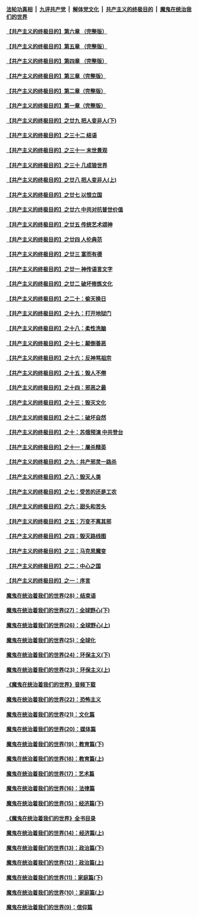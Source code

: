 ####  [法轮功真相](../../../../basic/blob/master/README.md?t=05150901) &nbsp;|&nbsp; [九评共产党](../../../../9ping.md/blob/master/README.md?t=05150901) &nbsp;|&nbsp; [解体党文化](../../../../jtdwh.md/blob/master/README.md?t=05150901)  &nbsp;|&nbsp; [共产主义的终极目的](../../../../gczydzjmd.md/blob/master/README.md?t=05150901) &nbsp;|&nbsp; [魔鬼在统治我们的世界](../../../../mgztzwmdsj.md/blob/master/README.md?t=05150901) 

#### [【共产主义的终极目的】第六章 （完整版）](../pages/nsc422/n11428913.md?t=05150901) 

#### [【共产主义的终极目的】第五章 （完整版）](../pages/nsc422/n11428912.md?t=05150901) 

#### [【共产主义的终极目的】第四章 （完整版）](../pages/nsc422/n11428907.md?t=05150901) 

#### [【共产主义的终极目的】第三章（完整版）](../pages/nsc422/n11428848.md?t=05150901) 

#### [【共产主义的终极目的】第二章（完整版）](../pages/nsc422/n11428831.md?t=05150901) 

#### [【共产主义的终极目的】第一章（完整版）](../pages/nsc422/n11417651.md?t=05150901) 

#### [【共产主义的终极目的】之廿九 把人变非人(下)](../pages/nsc422/n11344140.md?t=05150901) 

#### [【共产主义的终极目的】之三十二 结语](../pages/nsc422/n11360535.md?t=05150901) 

#### [【共产主义的终极目的】之三十一 末世景观](../pages/nsc422/n11351129.md?t=05150901) 

#### [【共产主义的终极目的】之三十 几成狼世界](../pages/nsc422/n11348280.md?t=05150901) 

#### [【共产主义的终极目的】之廿八 把人变非人(上)](../pages/nsc422/n11340492.md?t=05150901) 

#### [【共产主义的终极目的】之廿七 以恨立国](../pages/nsc422/n11336944.md?t=05150901) 

#### [【共产主义的终极目的】之廿六 中共对抗普世价值](../pages/nsc422/n11324785.md?t=05150901) 

#### [【共产主义的终极目的】之廿五 传统艺术颂神](../pages/nsc422/n11296396.md?t=05150901) 

#### [【共产主义的终极目的】之廿四 人伦典范](../pages/nsc422/n11296397.md?t=05150901) 

#### [【共产主义的终极目的】之廿三 富而有德](../pages/nsc422/n11283598.md?t=05150901) 

#### [【共产主义的终极目的】之廿一 神传语言文字](../pages/nsc422/n11263265.md?t=05150901) 

#### [【共产主义的终极目的】之廿二 破坏修炼文化](../pages/nsc422/n11245728.md?t=05150901) 

#### [【共产主义的终极目的】之二十：偷天换日](../pages/nsc422/n11238846.md?t=05150901) 

#### [【共产主义的终极目的】之十九：打开地狱门](../pages/nsc422/n11206376.md?t=05150901) 

#### [【共产主义的终极目的】之十八：柔性洗脑](../pages/nsc422/n11199994.md?t=05150901) 

#### [【共产主义的终极目的】之十七：颠倒善恶](../pages/nsc422/n11179782.md?t=05150901) 

#### [【共产主义的终极目的】之十六：反神骂祖宗](../pages/nsc422/n11166798.md?t=05150901) 

#### [【共产主义的终极目的】之十五：毁人不倦](../pages/nsc422/n11166792.md?t=05150901) 

#### [【共产主义的终极目的】之十四：邪恶之最](../pages/nsc422/n11150249.md?t=05150901) 

#### [【共产主义的终极目的】之十三：毁灭文化](../pages/nsc422/n11135227.md?t=05150901) 

#### [【共产主义的终极目的】之十二：破坏自然](../pages/nsc422/n11135214.md?t=05150901) 

#### [【共产主义的终极目的】之十：苏俄预演 中共登台](../pages/nsc422/n11118424.md?t=05150901) 

#### [【共产主义的终极目的】之十一：屠杀精英](../pages/nsc422/n11118442.md?t=05150901) 

#### [【共产主义的终极目的】之九：共产邪灵一路杀](../pages/nsc422/n11114139.md?t=05150901) 

#### [【共产主义的终极目的】之八：毁灭人类](../pages/nsc422/n11108503.md?t=05150901) 

#### [【共产主义的终极目的】之七：受苦的还是工农](../pages/nsc422/n11101809.md?t=05150901) 

#### [【共产主义的终极目的】之六：甜头和苦头](../pages/nsc422/n11096971.md?t=05150901) 

#### [【共产主义的终极目的】之五：万变不离其邪](../pages/nsc422/n11091285.md?t=05150901) 

#### [【共产主义的终极目的】之四：毁灭路线图](../pages/nsc422/n11086284.md?t=05150901) 

#### [【共产主义的终极目的】之三：马克思魔变](../pages/nsc422/n11061941.md?t=05150901) 

#### [【共产主义的终极目的】之二：中心之国](../pages/nsc422/n11047728.md?t=05150901) 

#### [【共产主义的终极目的】之一：序言](../pages/nsc422/n11086077.md?t=05150901) 

#### [魔鬼在统治着我们的世界(28)：结束语](../pages/nsc422/n10936246.md?t=05150901) 

#### [魔鬼在统治着我们的世界(27)：全球野心(下)](../pages/nsc422/n10928319.md?t=05150901) 

#### [魔鬼在统治着我们的世界(26)：全球野心(上)](../pages/nsc422/n10900318.md?t=05150901) 

#### [魔鬼在统治着我们的世界(25)：全球化](../pages/nsc422/n10788205.md?t=05150901) 

#### [魔鬼在统治着我们的世界(24)：环保主义(下)](../pages/nsc422/n10695307.md?t=05150901) 

#### [魔鬼在统治着我们的世界(23)：环保主义(上)](../pages/nsc422/n10688613.md?t=05150901) 

#### [《魔鬼在统治着我们的世界》音频下载](../pages/nsc422/n10635553.md?t=05150901) 

#### [魔鬼在统治着我们的世界(22)：恐怖主义](../pages/nsc422/n10614727.md?t=05150901) 

#### [魔鬼在统治着我们的世界(21)：文化篇](../pages/nsc422/n10597706.md?t=05150901) 

#### [魔鬼在统治着我们的世界(20)：媒体篇](../pages/nsc422/n10586579.md?t=05150901) 

#### [魔鬼在统治着我们的世界(19)：教育篇(下)](../pages/nsc422/n10564808.md?t=05150901) 

#### [魔鬼在统治着我们的世界(18)：教育篇(上)](../pages/nsc422/n10526970.md?t=05150901) 

#### [魔鬼在统治着我们的世界(17)：艺术篇](../pages/nsc422/n10499093.md?t=05150901) 

#### [魔鬼在统治着我们的世界(16)：法律篇](../pages/nsc422/n10485969.md?t=05150901) 

#### [魔鬼在统治着我们的世界(15)：经济篇(下)](../pages/nsc422/n10469975.md?t=05150901) 

#### [《魔鬼在统治着我们的世界》全书目录](../pages/nsc422/n10464261.md?t=05150901) 

#### [魔鬼在统治着我们的世界(14)：经济篇(上)](../pages/nsc422/n10457370.md?t=05150901) 

#### [魔鬼在统治着我们的世界(13)：政治篇(下)](../pages/nsc422/n10448270.md?t=05150901) 

#### [魔鬼在统治着我们的世界(12)：政治篇(上)](../pages/nsc422/n10444576.md?t=05150901) 

#### [魔鬼在统治着我们的世界(11)：家庭篇(下)](../pages/nsc422/n10440961.md?t=05150901) 

#### [魔鬼在统治着我们的世界(10)：家庭篇(上)](../pages/nsc422/n10435448.md?t=05150901) 

#### [魔鬼在统治着我们的世界(9)：信仰篇](../pages/nsc422/n10432159.md?t=05150901) 

